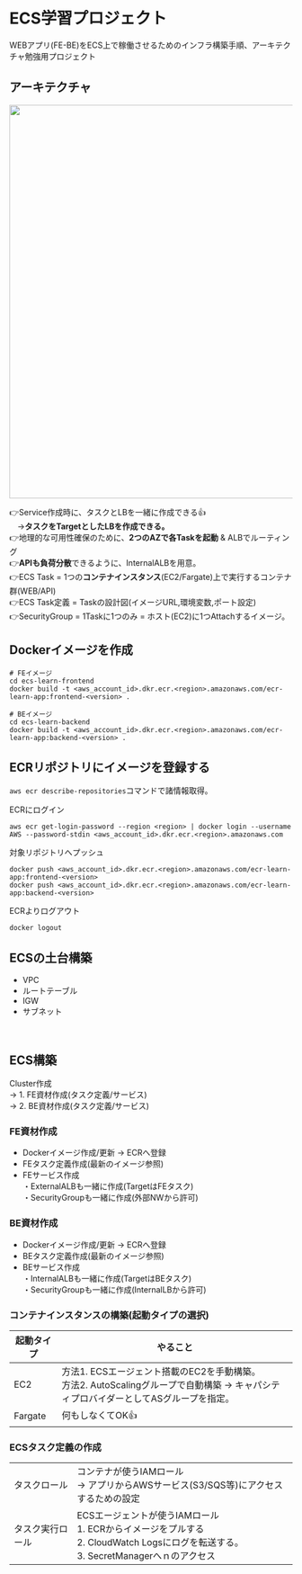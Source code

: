 # ECS学習プロジェクト
WEBアプリ(FE-BE)をECS上で稼働させるためのインフラ構築手順、アーキテクチャ勉強用プロジェクト

## アーキテクチャ
<img src="https://github.com/user-attachments/assets/6e6ffc11-ce1c-461d-a1af-d25eebff1c51" width="700px">

👉Service作成時に、タスクとLBを一緒に作成できる👍<br>
　→**タスクをTargetとしたLBを作成できる。**<br>
👉地理的な可用性確保のために、**2つのAZで各Taskを起動** & ALBでルーティング<br>
👉**APIも負荷分散**できるように、InternalALBを用意。<br>
👉ECS Task = 1つの**コンテナインスタンス**(EC2/Fargate)上で実行するコンテナ群(WEB/API)<br>
👉ECS Task定義 = Taskの設計図(イメージURL,環境変数,ポート設定)<br>
👉SecurityGroup = 1Taskに1つのみ = ホスト(EC2)に1つAttachするイメージ。<br>

## Dockerイメージを作成

```
# FEイメージ
cd ecs-learn-frontend
docker build -t <aws_account_id>.dkr.ecr.<region>.amazonaws.com/ecr-learn-app:frontend-<version> .

# BEイメージ
cd ecs-learn-backend
docker build -t <aws_account_id>.dkr.ecr.<region>.amazonaws.com/ecr-learn-app:backend-<version> .
```

## ECRリポジトリにイメージを登録する
`aws ecr describe-repositories`コマンドで諸情報取得。

ECRにログイン
```
aws ecr get-login-password --region <region> | docker login --username AWS --password-stdin <aws_account_id>.dkr.ecr.<region>.amazonaws.com
```
対象リポジトリへプッシュ
```
docker push <aws_account_id>.dkr.ecr.<region>.amazonaws.com/ecr-learn-app:frontend-<version>
docker push <aws_account_id>.dkr.ecr.<region>.amazonaws.com/ecr-learn-app:backend-<version>
```
ECRよりログアウト
```
docker logout
```

## ECSの土台構築
- VPC
- ルートテーブル
- IGW
- サブネット

<br>

## ECS構築
Cluster作成<br>
→ 1. FE資材作成(タスク定義/サービス)<br>
→ 2. BE資材作成(タスク定義/サービス)<br>

### FE資材作成
- Dockerイメージ作成/更新 → ECRへ登録
- FEタスク定義作成(最新のイメージ参照)
- FEサービス作成<br>
・ExternalALBも一緒に作成(TargetはFEタスク)<br>
・SecurityGroupも一緒に作成(外部NWから許可)<br>

### BE資材作成
- Dockerイメージ作成/更新 → ECRへ登録
- BEタスク定義作成(最新のイメージ参照)
- BEサービス作成<br>
・InternalALBも一緒に作成(TargetはBEタスク)<br>
・SecurityGroupも一緒に作成(InternalLBから許可)<br>

### コンテナインスタンスの構築(起動タイプの選択)

|起動タイプ|やること|
|----|----|
|EC2|方法1. ECSエージェント搭載のEC2を手動構築。<br>方法2. AutoScalingグループで自動構築 → キャパシティプロバイダーとしてASグループを指定。|
|Fargate|何もしなくてOK👍|


### ECSタスク定義の作成
|||
|----|----|
|タスクロール|コンテナが使うIAMロール<br>→ アプリからAWSサービス(S3/SQS等)にアクセスするための設定|
|タスク実行ロール|ECSエージェントが使うIAMロール<br>1. ECRからイメージをプルする<br>2. CloudWatch Logsにログを転送する。<br>3. SecretManagerへｎのアクセス
